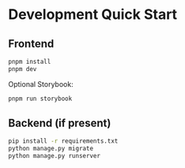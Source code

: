 # Development Quick Start

## Frontend
```bash
pnpm install
pnpm dev
```

Optional Storybook:
```bash
pnpm run storybook
```

## Backend (if present)
```bash
pip install -r requirements.txt
python manage.py migrate
python manage.py runserver
```
